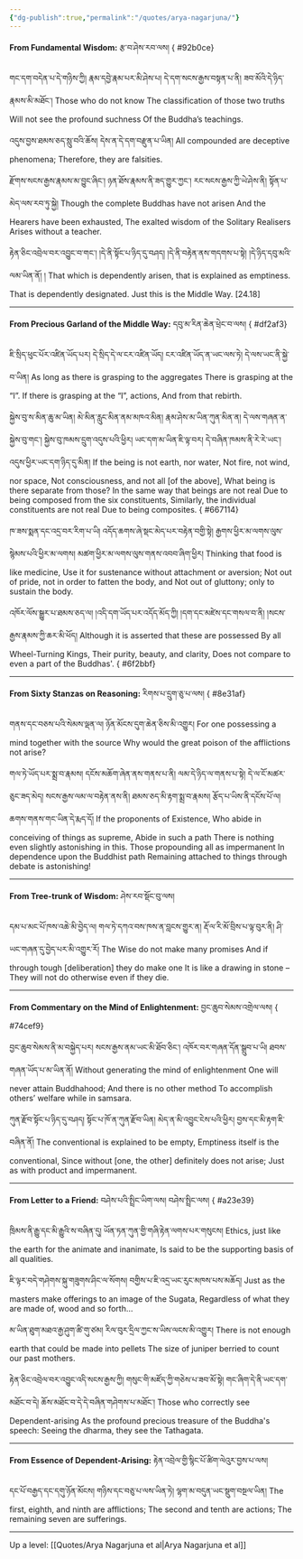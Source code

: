 ```yaml
---
{"dg-publish":true,"permalink":"/quotes/arya-nagarjuna/"}
---
```


**From Fundamental Wisdom:** རྩ་བ་ཤེས་རབ་ལས།
{ #92b0ce}


གང་དག་བདེན་པ་དེ་གཉིས་ཀྱི། རྣམ་དབྱེ་རྣམ་པར་མི་ཤེས་པ། དེ་དག་སངས་རྒྱས་བསྟན་པ་ནི། ཟབ་མོའི་དེ་ཉིད་རྣམས་མི་མཐོང་།
Those who do not know
The classification of those two truths
Will not see the profound suchness
Of the Buddha’s teachings.

འདུས་བྱས་ཐམས་ཅད་སླུ་བའི་ཆོས། དེས་ན་དེ་དག་བརྫུན་པ་ཡིན།
All compounded are deceptive phenomena;
Therefore, they are falsities.

རྫོགས་སངས་རྒྱས་རྣམས་མ་བྱུང་ཞིང་། ཉན་ཐོས་རྣམས་ནི་ཟད་གྱུར་ཀྱང་། རང་སངས་རྒྱས་ཀྱི་ཡེ་ཤེས་ནི། སྟོན་པ་མེད་ལས་རབ་ཏུ་སྐྱེ།
Though the complete Buddhas have not arisen
And the Hearers have been exhausted,
The exalted wisdom of the Solitary Realisers
Arises without a teacher.

རྟེན་ཅིང་འབྲེལ་བར་འབྱུང་བ་གང༌། །དེ་ནི་སྟོང་པ་ཉིད་དུ་བཤད། །དེ་ནི་བརྟེན་ནས་གདགས་པ་སྟེ། །དེ་ཉིད་དབུ་མའི་ལམ་ཡིན་ནོ། །
That which is dependently arisen, that is explained as emptiness.
That is dependently designated. Just this is the Middle Way. [24.18]

---
**From Precious Garland of the Middle Way:** དབུ་མ་རིན་ཆེན་ཕྲེང་བ་ལས།
{ #df2af3}


ཇི་སྲིད་ཕུང་པོར་འཛིན་ཡོད་པར། དེ་སྲིད་དེ་ལ་ངར་འཛིན་ཡོད། ངར་འཛིན་ཡོད་ན་ཡང་ལས་ཏེ། དེ་ལས་ཡང་ནི་སྐྱེ་བ་ཡིན།
As long as there is grasping to the aggregates
There is grasping at the “I”.
If there is grasping at the “I”, actions,
And from that rebirth.

སྐྱེས་བུ་ས་མིན་ཆུ་མ་ཡིན། མེ་མིན་རླུང་མིན་ནམ་མཁའ་མིན། རྣམ་ཤེས་མ་ཡིན་ཀུན་མིན་ན། དེ་ལས་གཞན་ན་སྐྱེས་བུ་གང་།
སྐྱེས་བུ་ཁམས་དྲུག་འདུས་པའི་ཕྱིར། ཡང་དག་མ་ཡིན་ཇི་ལྟ་བར། དེ་བཞིན་ཁམས་ནི་རེ་རེ་ཡང་། འདུས་ཕྱིར་ཡང་དག་ཉིད་དུ་མིན།
If the being is not earth, nor water,
Not fire, not wind, nor space,
Not consciousness, and not all [of the above],
What being is there separate from those?
In the same way that beings are not real
Due to being composed from the six constituents,
Similarly, the individual constituents are not real
Due to being composites.
{ #667114}


ཁ་ཟས་སྨན་དང་འདྲ་བར་རིག་པ་ཡི། འདོད་ཆགས་ཞེ་སྡང་མེད་པར་བརྟེན་བགྱི་སྟེ།
རྒྱགས་ཕྱིར་མ་ལགས་ལུས་སྙེམས་པའི་ཕྱིར་མ་ལགས། མཚག་ཕྱིར་མ་ལགས་ལུས་གནས་འབབ་ཞིག་ཕྱིར།
Thinking that food is like medicine,
Use it for sustenance without attachment or aversion;
Not out of pride, not in order to fatten the body, and
Not out of gluttony; only to sustain the body.

འཁོར་ལོས་སྒྱུར་པ་ཐམས་ཅད་ལ། །འདི་དག་ཡོད་པར་འདོད་མོད་ཀྱི། །དག་དང་མཛེས་དང་གསལ་བ་ནི། །སངས་རྒྱས་རྣམས་ཀྱི་ཆར་མི་ཕོད།
Although it is asserted that these are possessed
By all Wheel-Turning Kings,
Their purity, beauty, and clarity,
Does not compare to even a part of the Buddhas'.
{ #6f2bbf}


---
**From Sixty Stanzas on Reasoning:** རིགས་པ་དྲུག་ཅུ་པ་ལས།
{ #8e31af}


གནས་དང་བཅས་པའི་སེམས་ལྡན་ལ། ཉོན་མོངས་དུག་ཆེན་ཅིས་མི་འགྱུར།
For one possessing a mind together with the source
Why would the great poison of the afflictions not arise?

གལ་ཏེ་ཡོད་པར་སྨྲ་བ་རྣམས། དངོས་མཆོག་ཞེན་ནས་གནས་པ་ནི། ལམ་དེ་ཉིད་ལ་གནས་པ་སྟེ། དེ་ལ་ངོ་མཚར་ཅུང་ཟད་མེད།
སངས་རྒྱས་ལམ་ལ་བརྟེན་ནས་ནི། ཐམས་ཅད་མི་རྟག་སྨྲ་བ་རྣམས། རྩོད་པ་ཡིས་ནི་དངོས་པོ་ལ། ཆགས་གནས་གང་ཡིན་དེ་རྨད་དོ།
If the proponents of Existence, Who abide in conceiving of things as supreme,
Abide in such a path There is nothing even slightly astonishing in this.
Those propounding all as impermanent In dependence upon the Buddhist path
Remaining attached to things through debate is astonishing!

---
**From Tree-trunk of Wisdom:** ཤེས་རབ་སྡོང་བུ་ལས།

དམ་པ་མང་པོ་ཁས་འཆེ་མི་བྱེད་ལ། གལ་ཏེ་དཀའ་བས་ཁས་ན་བླངས་གྱུར་ན། རྡོ་ལ་རི་མོ་བྲིས་པ་ལྟ་བུར་ནི། ཤི་ཡང་གཞན་དུ་བྱེད་པར་མི་འགྱུར་རོ།
The Wise do not make many promises
And if through tough [deliberation] they do make one
It is like a drawing in stone – 
They will not do otherwise even if they die.

---
**From Commentary on the Mind of Enlightenment:** བྱང་ཆུབ་སེམས་འགྲེལ་ལས།
{ #74cef9}


བྱང་ཆུབ་སེམས་ནི་མ་བསྐྱེད་པར། སངས་རྒྱས་ནམ་ཡང་མི་ཐོབ་ཅིང་། འཁོར་བར་གཞན་དོན་སྒྲུབ་པ་ཡི། ཐབས་གཞན་ཡོད་པ་མ་ཡིན་ནོ།
Without generating the mind of enlightenment
One will never attain Buddhahood;
And there is no other method
To accomplish others’ welfare while in samsara.

ཀུན་རྫོབ་སྟོང་པ་ཉིད་དུ་བཤད། སྟོང་པ་ཁོ་ན་ཀུན་རྫོབ་ཡིན། མེད་ན་མི་འབྱུང་ངེས་པའི་ཕྱིར། བྱས་དང་མི་རྟག་ཇི་བཞིན་ནོ།
The conventional is explained to be empty,
Emptiness itself is the conventional,
Since without [one, the other] definitely does not arise;
Just as with product and impermanent.

---
**From Letter to a Friend:** བཤེས་པའི་སྤྲིང་ཡིག་ལས། བཤེས་སྤྲིང་ལས། 
{ #a23e39}


ཁྲིམས་ནི་རྒྱུ་དང་མི་རྒྱུའི་ས་བཞིན་དུ། ཡོན་ཏན་ཀུན་གྱི་གཞི་རྟེན་ལགས་པར་གསུངས།
Ethics, just like the earth for the animate and inanimate,
Is said to be the supporting basis of all qualities.

ཇི་ལྟར་བདེ་གཤེགས་སྐུ་གཟུགས་ཤིང་ལ་སོགས། བགྱིས་པ་ཇི་འདྲ་ཡང་རུང་མཁས་པས་མཆོད།
Just as the masters make offerings to an image of the Sugata,
Regardless of what they are made of, wood and so forth…

མ་ཡིན་ཐུག་མཐའ་རྒྱ་ཤུག་ཚི་གུ་ཙམ། རིལ་བུར་དྲིལ་ཀྱང་ས་ཡིས་ལངས་མི་འགྱུར། 
There is not enough earth that could be made into pellets
The size of juniper berried to count our past mothers.

རྟེན་ཅིང་འབྲེལ་བར་འབྱུང་འདི་སངས་རྒྱས་ཀྱི། གསུང་གི་མཛོད་ཀྱི་གཅེས་པ་ཟབ་མོ་སྟེ། གང་ཞིག་དེ་ནི་ཡང་དག་མཐོང་བ་དེ། ཆོས་མཐོང་བ་དེ་དེ་བཞིན་གཤེགས་པ་མཐོང་།
Those who correctly see
Dependent-arising
As the profound precious treasure of the Buddha's speech:
Seeing the dharma, they see the Tathagata.

---
**From Essence of Dependent-Arising:** རྟེན་འབྲེལ་གྱི་སྙིང་པོ་ཚིག་ལེའུར་བྱས་པ་ལས།

དང་པོ་བརྒྱད་དང་དགུ་ཉོན་མོངས། གཉིས་དང་བཅུ་པ་ལས་ཡིན་ཏེ། ལྷག་མ་བདུན་ཡང་སྡུག་བསྔལ་ཡིན།
The first, eighth, and ninth are afflictions;
The second and tenth are actions;
The remaining seven are sufferings.


---
Up a level: [[Quotes/Arya Nagarjuna et al\|Arya Nagarjuna et al]]